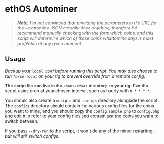 # ethOS Autominer

> _**Note:** I'm not convinced that providing the parameters in the URL for the whattomine JSON actually does anything, therefore I'd recommend manually checking with the form which coins, and this script will determine which of those coins whattomine says is most profitable at any given moment._

## Usage

_Backup your `local.conf` before running this script. You may also choose to run `force-local` on your rig to prevent override from a remote config._

The script file can live in the `/home/ethos` directory on your rig. Run the script using cron at your chosen interval, such as hourly with `0 * * * *`.

You should also create a `scripts` and `configs` directory alongside the script. The `configs` directory should contain the various config files for the coins you want to mine, and you should copy the `config.sample.php` to `config.php` and edit it to refer to your config files and contain just the coins you want to switch between.

If you pass `--dry-run` to the script, it won't do any of the miner restarting, _but will still switch configs_.
